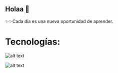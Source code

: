 ## Holaa 👋


✨✨Cada día es una nueva oportunidad de aprender.


 # Tecnologías:

 ![alt text](https://www.ecured.cu/images/thumb/5/55/Angular1.jpg/260px-Angular1.jpg=48x48)
 
 ![alt text](https://image.pngaaa.com/546/2459546-middle.png=48x48)
 


  
<!--
**kelly103312/kelly103312** is a ✨ _special_ ✨ repository because its `README.md` (this file) appears on your GitHub profile.

Here are some ideas to get you started:

- 🔭 I’m currently working on ...
- 🌱 I’m currently learning ...
- 👯 I’m looking to collaborate on ...
- 🤔 I’m looking for help with ...
- 💬 Ask me about ...
- 📫 How to reach me: ...
- 😄 Pronouns: ...
- ⚡ Fun fact: ...
-->
